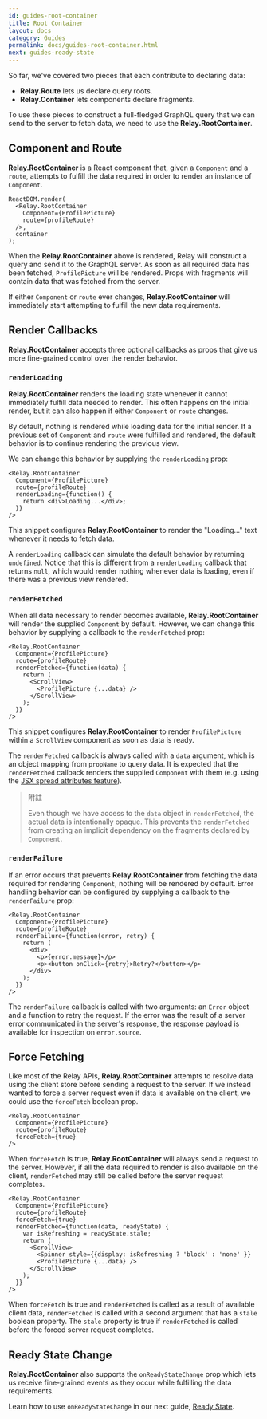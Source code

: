 ```yaml
---
id: guides-root-container
title: Root Container
layout: docs
category: Guides
permalink: docs/guides-root-container.html
next: guides-ready-state
---
```


So far, we've covered two pieces that each contribute to declaring data:

 - **Relay.Route** lets us declare query roots.
 - **Relay.Container** lets components declare fragments.

To use these pieces to construct a full-fledged GraphQL query that we can send to the server to fetch data, we need to use the **Relay.RootContainer**.

## Component and Route

**Relay.RootContainer** is a React component that, given a `Component` and a `route`, attempts to fulfill the data required in order to render an instance of `Component`.

```
ReactDOM.render(
  <Relay.RootContainer
    Component={ProfilePicture}
    route={profileRoute}
  />,
  container
);
```

When the **Relay.RootContainer** above is rendered, Relay will construct a query and send it to the GraphQL server. As soon as all required data has been fetched, `ProfilePicture` will be rendered. Props with fragments will contain data that was fetched from the server.

If either `Component` or `route` ever changes, **Relay.RootContainer** will immediately start attempting to fulfill the new data requirements.

## Render Callbacks

**Relay.RootContainer** accepts three optional callbacks as props that give us more fine-grained control over the render behavior.

### `renderLoading`

**Relay.RootContainer** renders the loading state whenever it cannot immediately fulfill data needed to render. This often happens on the initial render, but it can also happen if either `Component` or `route` changes.

By default, nothing is rendered while loading data for the initial render. If a previous set of `Component` and `route` were fulfilled and rendered, the default behavior is to continue rendering the previous view.

We can change this behavior by supplying the `renderLoading` prop:

```{4-6}
<Relay.RootContainer
  Component={ProfilePicture}
  route={profileRoute}
  renderLoading={function() {
    return <div>Loading...</div>;
  }}
/>
```

This snippet configures **Relay.RootContainer** to render the "Loading..." text whenever it needs to fetch data.

A `renderLoading` callback can simulate the default behavior by returning `undefined`. Notice that this is different from a `renderLoading` callback that returns `null`, which would render nothing whenever data is loading, even if there was a previous view rendered.

### `renderFetched`

When all data necessary to render becomes available, **Relay.RootContainer** will render the supplied `Component` by default. However, we can change this behavior by supplying a callback to the `renderFetched` prop:

```{4-10}
<Relay.RootContainer
  Component={ProfilePicture}
  route={profileRoute}
  renderFetched={function(data) {
    return (
      <ScrollView>
        <ProfilePicture {...data} />
      </ScrollView>
    );
  }}
/>
```

This snippet configures **Relay.RootContainer** to render `ProfilePicture` within a `ScrollView` component as soon as data is ready.

The `renderFetched` callback is always called with a `data` argument, which is an object mapping from `propName` to query data. It is expected that the `renderFetched` callback renders the supplied `Component` with them (e.g. using the [JSX spread attributes feature](https://facebook.github.io/react/docs/jsx-spread.html)).

> 附註
>
> Even though we have access to the `data` object in `renderFetched`, the actual data is intentionally opaque. This prevents the `renderFetched` from creating an implicit dependency on the fragments declared by `Component`.

### `renderFailure`

If an error occurs that prevents **Relay.RootContainer** from fetching the data required for rendering `Component`, nothing will be rendered by default. Error handling behavior can be configured by supplying a callback to the `renderFailure` prop:

```{4-11}
<Relay.RootContainer
  Component={ProfilePicture}
  route={profileRoute}
  renderFailure={function(error, retry) {
    return (
      <div>
        <p>{error.message}</p>
        <p><button onClick={retry}>Retry?</button></p>
      </div>
    );
  }}
/>
```

The `renderFailure` callback is called with two arguments: an `Error` object and a function to retry the request. If the error was the result of a server error communicated in the server's response, the response payload is available for inspection on `error.source`.

## Force Fetching

Like most of the Relay APIs, **Relay.RootContainer** attempts to resolve data using the client store before sending a request to the server. If we instead wanted to force a server request even if data is available on the client, we could use the `forceFetch` boolean prop.

```{4}
<Relay.RootContainer
  Component={ProfilePicture}
  route={profileRoute}
  forceFetch={true}
/>
```

When `forceFetch` is true, **Relay.RootContainer** will always send a request to the server. However, if all the data required to render is also available on the client, `renderFetched` may still be called before the server request completes.

```{5-6,9}
<Relay.RootContainer
  Component={ProfilePicture}
  route={profileRoute}
  forceFetch={true}
  renderFetched={function(data, readyState) {
    var isRefreshing = readyState.stale;
    return (
      <ScrollView>
        <Spinner style={{display: isRefreshing ? 'block' : 'none' }}
        <ProfilePicture {...data} />
      </ScrollView>
    );
  }}
/>
```

When `forceFetch` is true and `renderFetched` is called as a result of available client data, `renderFetched` is called with a second argument that has a `stale` boolean property. The `stale` property is true if `renderFetched` is called before the forced server request completes.

## Ready State Change

**Relay.RootContainer** also supports the `onReadyStateChange` prop which lets us receive fine-grained events as they occur while fulfilling the data requirements.

Learn how to use `onReadyStateChange` in our next guide, [Ready State](guides-ready-state.html).
